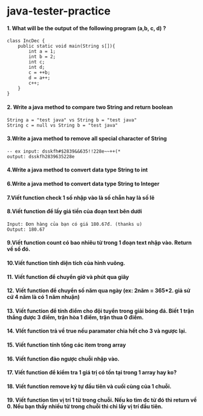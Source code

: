 # java-tester-practice

#### 1. What will be the output of the following program (a,b, c, d) ?

```
class IncDec {
    public static void main(String s[]){
        int a = 1;
        int b = 2;
        int c;
        int d;
        c = ++b;
        d = a++;
        c++;
    }
}
```

#### 2. Write a java method to compare two String and return boolean
```
String a = "test java" vs String b = "test java"
String c = null vs String b = "test java"
```

#### 3.Write a java method to remove all special character of String
```
-- ex input: dsskfh#$2839&&635!!228e~~++(*
output: dsskfh2839635228e
```
#### 4.Write a java method to convert data type String to int 

#### 6.Write a java method to convert data type String to Integer 

#### 7.Viết function check 1 số nhập vào là số chẵn hay là số lẽ

#### 8.Viết function để lấy giá tiền của đoạn text bên dưới
```
Input: Đơn hàng của bạn có giá 180.67đ. (thanks u)
Output: 180.67
```

#### 9.Viết function count có bao nhiêu từ trong 1 đoạn text nhập vào. Return về số đó.

#### 10.Viết function tính diện tích của hình vuông.

#### 11. Viết function để chuyển giờ và phút qua giây

#### 12. Viết function để chuyển số năm qua ngày (ex: 2năm = 365*2. giả sử cứ 4 năm là có 1 năm nhuận)

#### 13. Viết function để tính điểm cho đội tuyển trong giải bóng đá. Biết 1 trận thắng được 3 điểm, trận hòa 1 điểm, trận thua 0 điểm.

#### 14. VIết function trả về true nếu paramater chia hết cho 3 và ngược lại.

#### 15. Viết function tính tổng các item trong array

#### 16. Viết function đảo ngược chuỗi nhập vào.

#### 17. Viết function để kiểm tra 1 giá trị có tồn tại trong 1 array hay ko?

#### 18. Viết function remove ký tự đầu tiên và cuối cùng của 1 chuỗi.

#### 19. Viết function tìm vị trí 1 từ trong chuỗi. Nếu ko tìm đc từ đó thì return về 0. Nếu bạn thấy nhiều từ trong chuỗi thì chỉ lấy vị trí đầu tiên.
